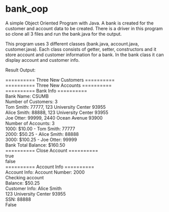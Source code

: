 # bank_oop
A simple Object Oriented Program with Java. A bank is created for the customer and account data to be created. There is a driver in this program so clone all 3 files and run the bank.java for the output.

This program uses 3 different classes (bank.java, account.java, customer.java). Each class consists of getter, setter, constructors
and it store account and customer information for a bank. In the bank class it can display account and customer info.  

Result Output:

========== Three New Customers ==========  
========== Three New Accounts ==========  
========== Bank Info ==========  
Bank Name: CSUMB  
Number of Customers: 3  
Tom Smith: 77777, 123 University Center 93955  
Alice Smith: 88888, 123 University Center 93955  
Joe Otter: 99999, 2440 Ocean Avenue 93900  
Number of Accounts: 3  
1000: $10.00 - Tom Smith: 77777  
2000: $50.25 - Alice Smith: 88888  
3000: $100.25 - Joe Otter: 99999  
Bank Total Balance: $160.50  
========== Close Account ==========  
true  
false  
========== Account Info ==========  
Account Info: Account Number: 2000  
Checking account  
Balance: $50.25  
Customer Info: Alice Smith  
123 University Center 93955  
SSN: 88888  
False  
